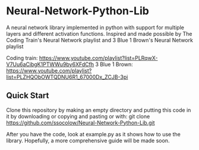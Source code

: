 # Neural-Network-Python-Lib
A neural network library implemented in python with support for multiple layers and different activation functions.
Inspired and made possible by The Coding Train's Neural Network playlist and 3 Blue 1 Brown's Neural Network playlist

Coding train:  https://www.youtube.com/playlist?list=PLRqwX-V7Uu6aCibgK1PTWWu9by6XFdCfh
3 Blue 1 Brown:  https://www.youtube.com/playlist?list=PLZHQObOWTQDNU6R1_67000Dx_ZCJB-3pi

## Quick Start
Clone this repository by making an empty directory and putting this code in it by downloading or copying and pasting or with:
git clone https://github.com/ssocolow/Neural-Network-Python-Lib.git

After you have the code, look at example.py as it shows how to use the library.
Hopefully, a more comprehensive guide will be made soon.
